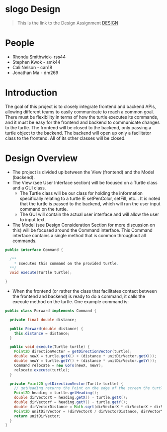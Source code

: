 # slogo Design
> This is the link to the Design Assignment
 [DESIGN](http://www.cs.duke.edu/courses/compsci308/spring16/assign/03_slogo/part1.php)

# People
* Rhondu Smithwick- rss44
* Stephen Kwok - smk44
* Cali Nelson - can18
* Jonathan Ma - dm269

# Introduction
The goal of this project is to closely integrate frontend and backend APIs, allowing
different teams to easily communicate to reach a common goal. There must be
flexibility in terms of how the turtle executes its commands, and it must be easy for
the frontend and backend to communicate changes to the turtle. The frontend will be
closed to the backend, only passing a turtle object to the backend. The backend will
open up only a facilitator class to the frontend. All of its other classes will be closed.

# Design Overview
* The project is divided up between the View (frontend) and the Model (backend).
* The View (see User Interface section) will be focused on a Turtle class and a
GUI class.
  * The Turtle class will be our class for holding the information specifically relating to a turtle
  IE setPenColor, setFill, etc... It is noted that the turtle is passed to the backend, which will run the user input
command on the turtle.
  * The GUI will contain the actual user interface and will allow the user to input text.
* The Model (see Design Consideration Section for more discussion on this) will be focused around the
Command interface. This Command interface contains a single method that is common throughout all commands.
```java
public interface Command {

  /**
    * Executes this command on the provided turtle.
  **/
  void execute(Turtle turtle);

}
```
  * When the frontend (or rather the class that facilitates contact between the frontend and backend) is
  ready to do a command, it calls the execute method on the turtle. One example command is:
```java
public class Forward implements Command {

  private final double distance;

  public Forward(double distance) {
    this.distance = distance;
  }

  public void execute(Turtle turtle) {
    Point2D directionVector = getDirectionVector(turtle);
    double newX = turtle.getX() + (distance * unitDirVector.getX());
    double newY = turtle.getY() + (distance * unitDirVector.getY());
    Command relocate = new GoTo(newX, newY);
    relocate.execute(turtle);
  }

  private Point2D getDirectionVector(Turtle turtle) {
    // getHeading returns the Point on the edge of the screen the turtle is currently facing
    Point2D heading = turtle.getHeading();
    double dirVectorX = heading.getX() - turtle.getX();
    double dirVectorY = heading.getY() - turtle.getY();
    double dirVectorDistance = Math.sqrt(dirVectorX * dirVectorX + dirVectorY * dirVectorY);
    Point2D unitDirVector = (dirVectorX / dirVectorDistance, dirVectorY / dirVectorDistance);
    return unitDirVector;
  }
}
```

